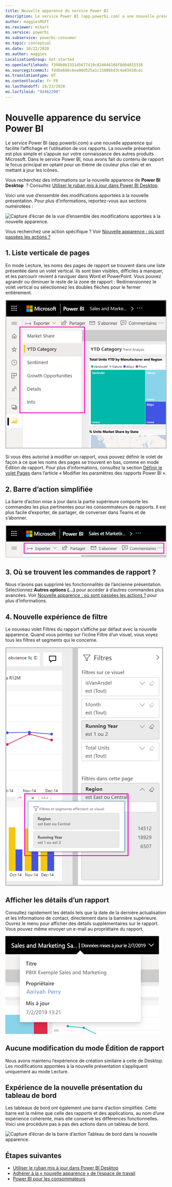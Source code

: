 ```yaml
---
title: Nouvelle apparence du service Power BI
description: Le service Power BI (app.powerbi.com) a une nouvelle présentation. Cet article explique comment parcourir les rapports dans la nouvelle présentation.
author: maggiesMSFT
ms.reviewer: mihart
ms.service: powerbi
ms.subservice: powerbi-consumer
ms.topic: conceptual
ms.date: 10/22/2020
ms.author: maggies
LocalizationGroup: Get started
ms.openlocfilehash: f398b0b3331d5677419c824646108f8d04815338
ms.sourcegitcommit: fddba666c6ea90d525a1c3188bbd3c4a03410cdc
ms.translationtype: HT
ms.contentlocale: fr-FR
ms.lasthandoff: 10/23/2020
ms.locfileid: "92462298"
---
```

# <a name="the-new-look-of-the-power-bi-service"></a>Nouvelle apparence du service Power BI

Le service Power BI (app.powerbi.com) a une nouvelle apparence qui facilite l’affichage et l’utilisation de vos rapports. La nouvelle présentation est plus simple et s’appuie sur votre connaissance des autres produits Microsoft. Dans le service Power BI, nous avons fait du contenu de rapport le focus principal en optant pour un thème de couleur plus clair et en mettant à jour les icônes. 

Vous recherchez des informations sur la nouvelle apparence de **Power BI Desktop**  ? Consultez [Utiliser le ruban mis à jour dans Power BI Desktop](../create-reports/desktop-ribbon.md).

Voici une vue d’ensemble des modifications apportées à la nouvelle présentation. Pour plus d’informations, reportez-vous aux sections numérotées :

![Capture d’écran de la vue d’ensemble des modifications apportées à la nouvelle apparence.](media/service-new-look/power-bi-new-look-changes-callouts.png)

Vous recherchez une action spécifique ? Voir [Nouvelle apparence : où sont passées les actions ?](service-new-look-where-actions.md)

## <a name="1-vertical-list-of-pages"></a>1. Liste verticale de pages 
En mode Lecture, les noms des pages de rapport se trouvent dans une liste présentée dans un volet vertical. Ils sont bien visibles, difficiles à manquer, et les parcourir revient à naviguer dans Word et PowerPoint. Vous pouvez agrandir ou diminuer le reste de la zone de rapport : Redimensionnez le volet vertical ou sélectionnez les doubles flèches pour le fermer entièrement.

![Capture d’écran des noms des pages de rapport sur le côté.](media/service-new-look/power-bi-new-look-report-pages.png)

Si vous êtes autorisé à modifier un rapport, vous pouvez définir le volet de façon à ce que les noms des pages se trouvent en bas, comme en mode Édition de rapport. Pour plus d’informations, consultez la section [Définir le volet Pages](../create-reports/power-bi-report-settings.md#set-the-pages-pane) dans l’article « Modifier les paramètres des rapports Power BI ».

## <a name="2-simplified-action-bar"></a>2. Barre d’action simplifiée 

La barre d’action mise à jour dans la partie supérieure comporte les commandes les plus pertinentes pour les consommateurs de rapports. Il est plus facile d’exporter, de partager, de converser dans Teams et de s’abonner. 

![Capture d’écran de la nouvelle barre d’action.](media/service-new-look/power-bi-new-look-action-bar.png)

## <a name="3-where-are-the-report-commands"></a>3. Où se trouvent les commandes de rapport ?

Nous n’avons pas supprimé les fonctionnalités de l’ancienne présentation. Sélectionnez **Autres options (...)** pour accéder à d’autres commandes plus avancées. Voir [Nouvelle apparence : où sont passées les actions ?](service-new-look-where-actions.md) pour plus d’informations.

## <a name="4-new-filter-experience"></a>4. Nouvelle expérience de filtre

Le nouveau volet Filtres du rapport s’affiche par défaut avec la nouvelle apparence. Quand vous pointez sur l’icône Filtre d’un visuel, vous voyez tous les filtres et segments qui le concerne.

![Capture d’écran de tous les filtres et segments qui concernent ce visuel.](media/service-new-look/power-bi-new-look-filters.png)

## <a name="view-report-details"></a>Afficher les détails d’un rapport 

Consultez rapidement les détails tels que la date de la dernière actualisation et les informations de contact, directement dans la bannière supérieure.  Ouvrez le menu pour afficher des détails supplémentaires sur le rapport. Vous pouvez même envoyer un e-mail au propriétaire du rapport.

![Capture d’écran de l’option Afficher les détails du rapport.](media/service-new-look/power-bi-new-look-metadata.png)

## <a name="no-changes-to-report-edit-mode"></a>Aucune modification du mode Édition de rapport 

Nous avons maintenu l’expérience de création similaire à celle de Desktop. Les modifications apportées à la nouvelle présentation s’appliquent uniquement au mode Lecture.

## <a name="dashboard-new-look-experience"></a>Expérience de la nouvelle présentation du tableau de bord 

Les tableaux de bord ont également une barre d’action simplifiée. Cette barre est la même que celle des rapports et des applications, au nom d’une expérience cohérente, mais elle conserve les différences fonctionnelles. Voici une procédure pas à pas des actions dans un tableau de bord.
 
![Capture d’écran de la barre d’action Tableau de bord dans la nouvelle apparence.](media/service-new-look/power-bi-dashboard-action-bar-new-look.png)

## <a name="next-steps"></a>Étapes suivantes

- [Utiliser le ruban mis à jour dans Power BI Desktop](../create-reports/desktop-ribbon.md)
- [Adhérer à la « nouvelle apparence » de l’espace de travail](../collaborate-share/service-workspaces-new-look.md)
- [Power BI pour les consommateurs](end-user-consumer.md)
